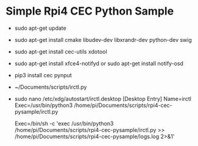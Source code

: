 # Simple Rpi4 CEC Python Sample

- sudo apt-get update
- sudo apt-get install cmake libudev-dev libxrandr-dev python-dev swig
- sudo apt-get install cec-utils xdotool
- sudo apt-get install xfce4-notifyd
  or
  sudo apt-get install notify-osd
- pip3 install cec pynput
- ~/Documents/scripts/irctl.py
- sudo nano /etc/xdg/autostart/irctl.desktop
    [Desktop Entry]
    Name=irctl
    Exec=/usr/bin/python3 /home/pi/Documents/scripts/rpi4-cec-pysample/irctl.py

    Exec=/bin/sh -c 'exec /usr/bin/python3 /home/pi/Documents/scripts/rpi4-cec-pysample/irctl.py >> /home/pi/Documents/scripts/rpi4-cec-pysample/logs.log 2>&1'
